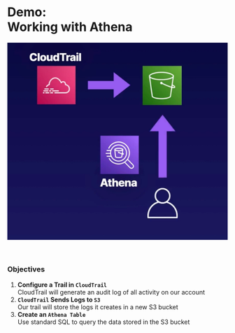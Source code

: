 # Demo:<br>Working with Athena


![](../img/demo/4.5.Athena.png)

<br>

### Objectives
1. **Configure a Trail in `CloudTrail`**<br>CloudTrail will generate an audit log of all activity on our account
2. **`CloudTrail` Sends Logs to `S3`**<br>Our trail will store the logs it creates in a new S3 bucket
3. **Create an `Athena Table`**<br>Use standard SQL to query the data stored in the S3 bucket

